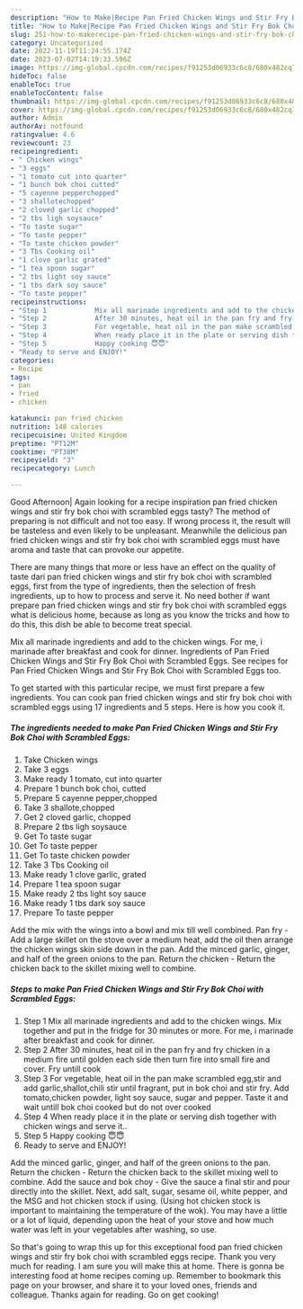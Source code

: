 ```yaml
---
description: "How to Make|Recipe Pan Fried Chicken Wings and Stir Fry Bok Choi with Scrambled Eggs {That is Special"
title: "How to Make|Recipe Pan Fried Chicken Wings and Stir Fry Bok Choi with Scrambled Eggs {That is Special"
slug: 251-how-to-makerecipe-pan-fried-chicken-wings-and-stir-fry-bok-choi-with-scrambled-eggs-that-is-special
category: Uncategorized
date: 2022-11-19T11:24:55.174Z
date: 2023-07-02T14:19:33.596Z
image: https://img-global.cpcdn.com/recipes/f91253d06933c6c8/680x482cq70/pan-fried-chicken-wings-and-stir-fry-bok-choi-with-scrambled-eggs-recipe-main-photo.jpg
hideToc: false
enableToc: true
enableTocContent: false
thumbnail: https://img-global.cpcdn.com/recipes/f91253d06933c6c8/680x482cq70/pan-fried-chicken-wings-and-stir-fry-bok-choi-with-scrambled-eggs-recipe-main-photo.jpg
cover: https://img-global.cpcdn.com/recipes/f91253d06933c6c8/680x482cq70/pan-fried-chicken-wings-and-stir-fry-bok-choi-with-scrambled-eggs-recipe-main-photo.jpg
author: Admin
authorAv: notfound
ratingvalue: 4.6
reviewcount: 23
recipeingredient:
- " Chicken wings"
- "3 eggs"
- "1 tomato cut into quarter"
- "1 bunch bok choi cutted"
- "5 cayenne pepperchopped"
- "3 shallotechopped"
- "2 cloved garlic chopped"
- "2 tbs ligh soysauce"
- "To taste sugar"
- "To taste pepper"
- "To taste chicken powder"
- "3 Tbs Cooking oil"
- "1 clove garlic grated"
- "1 tea spoon sugar"
- "2 tbs light soy sauce"
- "1 tbs dark soy sauce"
- "To taste pepper"
recipeinstructions:
- "Step 1            Mix all marinade ingredients and add to the chicken wings. Mix together and put in the fridge for 30 minutes or more. For me, i marinade after breakfast and cook for dinner."
- "Step 2            After 30 minutes, heat oil in the pan fry and fry chicken in a medium fire until golden each side then turn fire into small fire and cover. Fry untill cook"
- "Step 3            For vegetable, heat oil in the pan make scrambled egg,stir and add garlic,shallot,chili stir until fragrant, put in bok choi and stir fry. Add tomato,chicken powder, light soy sauce, sugar and pepper. Taste it and wait untill bok choi cooked but do not over cooked"
- "Step 4            When ready place it in the plate or serving dish together with chicken wings and serve it.."
- "Step 5            Happy cooking 😇😇"
- "Ready to serve and ENJOY!"
categories:
- Recipe
tags:
- pan
- fried
- chicken

katakunci: pan fried chicken 
nutrition: 148 calories
recipecuisine: United Kingdom
preptime: "PT12M"
cooktime: "PT38M"
recipeyield: "3"
recipecategory: Lunch

---
```



Good Afternoon| Again looking for a recipe inspiration pan fried chicken wings and stir fry bok choi with scrambled eggs tasty? The method of preparing is not difficult and not too easy. If wrong process it, the result will be tasteless and even likely to be unpleasant. Meanwhile the delicious pan fried chicken wings and stir fry bok choi with scrambled eggs must have aroma and taste that can provoke our appetite.






There are many things that more or less have an effect on the quality of taste dari pan fried chicken wings and stir fry bok choi with scrambled eggs, first from the type of ingredients, then the selection of fresh ingredients, up to how to process and serve it. No need bother if want prepare pan fried chicken wings and stir fry bok choi with scrambled eggs what is delicious home, because as long as you know the tricks and how to do this, this dish be able to become treat  special.


Mix all marinade ingredients and add to the chicken wings. For me, i marinade after breakfast and cook for dinner. Ingredients of Pan Fried Chicken Wings and Stir Fry Bok Choi with Scrambled Eggs. See recipes for Pan Fried Chicken Wings and Stir Fry Bok Choi with Scrambled Eggs too.


To get started with this particular recipe, we must first prepare a few ingredients. You can cook pan fried chicken wings and stir fry bok choi with scrambled eggs using 17 ingredients and 5 steps. Here is how you cook it.

<!--inarticleads1-->

##### The ingredients needed to make Pan Fried Chicken Wings and Stir Fry Bok Choi with Scrambled Eggs:

1. Take  Chicken wings
1. Take 3 eggs
1. Make ready 1 tomato, cut into quarter
1. Prepare 1 bunch bok choi, cutted
1. Prepare 5 cayenne pepper,chopped
1. Take 3 shallote,chopped
1. Get 2 cloved garlic, chopped
1. Prepare 2 tbs ligh soysauce
1. Get To taste sugar
1. Get To taste pepper
1. Get To taste chicken powder
1. Take 3 Tbs Cooking oil
1. Make ready 1 clove garlic, grated
1. Prepare 1 tea spoon sugar
1. Make ready 2 tbs light soy sauce
1. Make ready 1 tbs dark soy sauce
1. Prepare To taste pepper


Add the mix with the wings into a bowl and mix till well combined. Pan fry - Add a large skillet on the stove over a medium heat, add the oil then arrange the chicken wings skin side down in the pan. Add the minced garlic, ginger, and half of the green onions to the pan. Return the chicken - Return the chicken back to the skillet mixing well to combine. 

<!--inarticleads2-->

##### Steps to make Pan Fried Chicken Wings and Stir Fry Bok Choi with Scrambled Eggs:

1. Step 1            Mix all marinade ingredients and add to the chicken wings. Mix together and put in the fridge for 30 minutes or more. For me, i marinade after breakfast and cook for dinner.
1. Step 2            After 30 minutes, heat oil in the pan fry and fry chicken in a medium fire until golden each side then turn fire into small fire and cover. Fry untill cook
1. Step 3            For vegetable, heat oil in the pan make scrambled egg,stir and add garlic,shallot,chili stir until fragrant, put in bok choi and stir fry. Add tomato,chicken powder, light soy sauce, sugar and pepper. Taste it and wait untill bok choi cooked but do not over cooked
1. Step 4            When ready place it in the plate or serving dish together with chicken wings and serve it..
1. Step 5            Happy cooking 😇😇
1. Ready to serve and ENJOY!

Add the minced garlic, ginger, and half of the green onions to the pan. Return the chicken - Return the chicken back to the skillet mixing well to combine. Add the sauce and bok choy - Give the sauce a final stir and pour directly into the skillet. Next, add salt, sugar, sesame oil, white pepper, and the MSG and hot chicken stock if using. (Using hot chicken stock is important to maintaining the temperature of the wok). You may have a little or a lot of liquid, depending upon the heat of your stove and how much water was left in your vegetables after washing, so use. 

So that's going to wrap this up for this exceptional food pan fried chicken wings and stir fry bok choi with scrambled eggs recipe. Thank you very much for reading. I am sure you will make this at home. There is gonna be interesting food at home recipes coming up. Remember to bookmark this page on your browser, and share it to your loved ones, friends and colleague. Thanks again for reading. Go on get cooking!
